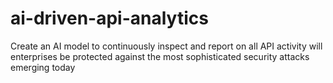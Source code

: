 # ai-driven-api-analytics
Create an AI model to continuously inspect and report on all API activity will enterprises be protected against the most sophisticated security attacks emerging today
